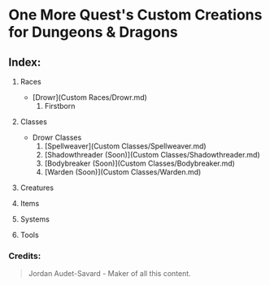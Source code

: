 # One More Quest's Custom Creations for Dungeons & Dragons

## Index:

1. Races
    - [Drowr](Custom Races/Drowr.md)
        1. Firstborn

2. Classes
    - Drowr Classes
        1. [Spellweaver](Custom Classes/Spellweaver.md)
        2. [Shadowthreader (Soon)](Custom Classes/Shadowthreader.md)
        3. [Bodybreaker (Soon)](Custom Classes/Bodybreaker.md)
        4. [Warden (Soon)](Custom Classes/Warden.md)

3. Creatures

4. Items

5. Systems

6. Tools

### Credits:

> Jordan Audet-Savard - Maker of all this content.
